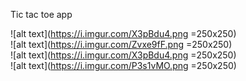 Tic tac toe app

![alt text](https://i.imgur.com/X3pBdu4.png  =250x250)  
![alt text](https://i.imgur.com/Zvxe9fF.png  =250x250)  
![alt text](https://i.imgur.com/X3pBdu4.png  =250x250)  
![alt text](https://i.imgur.com/P3s1vMO.png  =250x250)  
